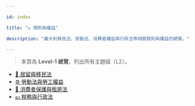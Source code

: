 ---
id: index
title: "⚖️ 規則與權益"
description: "義大利移民法、勞動法、消費者權益與行政法等相關規則與權益的總覽。"
---


> 本頁為 **Level-1 總覽**，列出所有主題組（L2）。

- [🛂 居留與移民法](./immigration/)
- [⚙️ 勞動法與勞工權益](./labor-law/)
- [🛒 消費者保護與租房法](./consumer-protection/)
- [💶 稅務與行政法](./tax-administrative/)
